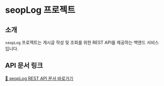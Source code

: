 # seopLog 프로젝트

## 소개
`seopLog` 프로젝트는 게시글 작성 및 조회를 위한 REST API를 제공하는 백엔드 서비스입니다.


## API 문서 링크
[🔗 seopLog REST API 문서 바로가기](src/main/resources/static/docs/index.html)
